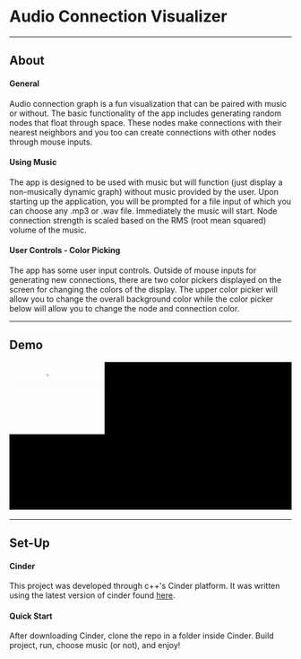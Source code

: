 # Audio Connection Visualizer
---
## About
#### General
Audio connection graph is a fun visualization that can be paired with music or without. The basic functionality
of the app includes generating random nodes that float through space. These nodes make connections with their
nearest neighbors and you too can create connections with other nodes through mouse inputs.

#### Using Music
The app is designed to be used with music but will function (just display a non-musically dynamic graph)
without music provided by the user. Upon starting up the application, you will be prompted for a file input of 
which you can choose any .mp3 or .wav file. Immediately the music will start. Node connection strength is
scaled based on the RMS (root mean squared) volume of the music.

#### User Controls - Color Picking
The app has some user input controls. Outside of mouse inputs for generating new connections, there are two
color pickers displayed on the screen for changing the colors of the display. The upper color picker will
allow you to change the overall background color while the color picker below will allow you to change the 
node and connection color.

---
## Demo
![photo](gifs/demo.gif)

---
## Set-Up
#### Cinder
This project was developed through c++'s Cinder platform. It was written using the latest version
of cinder found [here](https://github.com/cinder/Cinder). 

#### Quick Start
After downloading Cinder, clone the repo in a folder inside Cinder. Build project, 
run, choose music (or not), and enjoy!
